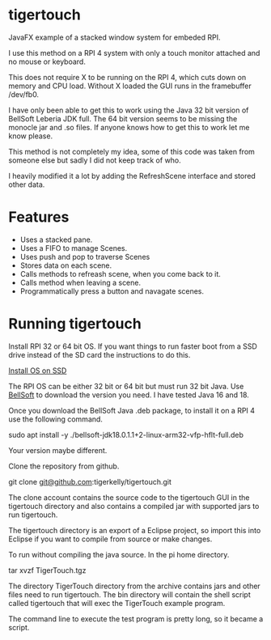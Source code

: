 # tigertouch
JavaFX example of a stacked window system for embeded RPI.

I use this method on a RPI 4 system with only a touch monitor attached and no mouse or keyboard.

This does not require X to be running on the RPI 4, which cuts down on memory and CPU load. Without
X loaded the GUI runs in the framebuffer /dev/fb0.

I have only been able to get this to work using the Java 32 bit version of BellSoft Leberia JDK full. The
64 bit version seems to be missing the monocle jar and .so files. If anyone knows how to get this to
work let me know please.

This method is not completely my idea, some of this code was taken from someone else but sadly
I did not keep track of who.

I heavily modified it a lot by adding the RefreshScene interface and stored other data.

# Features

- Uses a stacked pane.
- Uses a FIFO to manage Scenes.
- Uses push and pop to traverse Scenes
- Stores data on each scene.
- Calls methods to refreash scene, when you come back to it.
- Calls method when leaving a scene.
- Programmatically press a button and navagate scenes.

# Running tigertouch

Install RPI 32 or 64 bit OS.  If you want things to run faster boot from a SSD drive instead of the SD card
the instructions to do this.

[Install OS on SSD](https://linuxhint.com/how_to_boot_raspberry_pi_4_from_usb_ssd/)

The RPI OS can be either 32 bit or 64 bit but must run 32 bit Java.  Use [BellSoft](https://bell-sw.com) to
download the version you need. I have tested Java 16 and 18.

Once you download the BellSoft Java .deb package, to install it on a RPI 4 use the following command.

sudo apt install -y ./bellsoft-jdk18.0.1.1+2-linux-arm32-vfp-hflt-full.deb 

Your version maybe different.

Clone the repository from github.

git clone git@github.com:tigerkelly/tigertouch.git

The clone account contains the source code to the tigertouch GUI in the tigertouch directory and also
contains a compiled jar with supported jars to run tigertouch.

The tigertouch directory is an export of a Eclipse project, so import this into Eclipse if you want to compile
from source or make changes.

To run without compiling the java source. In the pi home directory.

tar xvzf TigerTouch.tgz

The directory TigerTouch directory from the archive contains jars and other files need to run tigertouch.
The bin directory will contain the shell script called tigertouch that will exec the TigerTouch example program.

The command line to execute the test program is pretty long, so it became a script.

